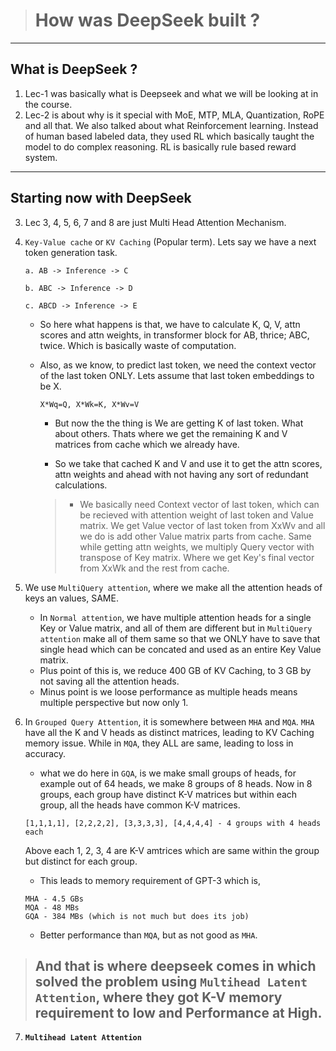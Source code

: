 > # How was DeepSeek built ?

---

## What is DeepSeek ?

1. Lec-1 was basically what is Deepseek and what we will be looking at in the course.
2. Lec-2 is about why is it special with MoE, MTP, MLA, Quantization, RoPE and all that. We also talked about what Reinforcement learning. Instead of human based labeled data, they used RL which basically taught the model to do complex reasoning. RL is basically rule based reward system.

---

## Starting now with DeepSeek

3.  Lec 3, 4, 5, 6, 7 and 8 are just Multi Head Attention Mechanism.
4.  `Key-Value cache` or `KV Caching` (Popular term). Lets say we have a next token generation task.

    ```
    a. AB -> Inference -> C

    b. ABC -> Inference -> D

    c. ABCD -> Inference -> E
    ```

    - So here what happens is that, we have to calculate K, Q, V, attn scores and attn weights, in transformer block for AB, thrice; ABC, twice. Which is basically waste of computation.
    - Also, as we know, to predict last token, we need the context vector of the last token ONLY. Lets assume that last token embeddings to be X.

      ```
      X*Wq=Q, X*Wk=K, X*Wv=V
      ```

      - But now the the thing is We are getting K of last token. What about others. Thats where we get the remaining K and V matrices from cache which we already have.

      - So we take that cached K and V and use it to get the attn scores, attn weights and ahead with not having any sort of redundant calculations.

      > - We basically need Context vector of last token, which can be recieved with attention weight of last token and Value matrix. We get Value vector of last token from XxWv and all we do is add other Value matrix parts from cache. Same while getting attn weights, we multiply Query vector with transpose of Key matrix. Where we get Key's final vector from XxWk and the rest from cache.

5.  We use `MultiQuery attention`, where we make all the attention heads of keys an values, SAME.

    - In `Normal attention`, we have multiple attention heads for a single Key or Value matrix, and all of them are different but in `MultiQuery attention` make all of them same so that we ONLY have to save that single head which can be concated and used as an entire Key Value matrix.
    - Plus point of this is, we reduce 400 GB of KV Caching, to 3 GB by not saving all the attention heads.
    - Minus point is we loose performance as multiple heads means multiple perspective but now only 1.

6.  In `Grouped Query Attention`, it is somewhere between `MHA` and `MQA`. `MHA` have all the K and V heads as distinct matrices, leading to KV Caching memory issue. While in `MQA`, they ALL are same, leading to loss in accuracy.

    - what we do here in `GQA`, is we make small groups of heads, for example out of 64 heads, we make 8 groups of 8 heads. Now in 8 groups, each group have distinct K-V matrices but within each group, all the heads have common K-V matrices.

    ```
    [1,1,1,1], [2,2,2,2], [3,3,3,3], [4,4,4,4] - 4 groups with 4 heads each
    ```

    Above each 1, 2, 3, 4 are K-V amtrices which are same within the group but distinct for each group.

    - This leads to memory requirement of GPT-3 which is,

    ```
    MHA - 4.5 GBs
    MQA - 48 MBs
    GQA - 384 MBs (which is not much but does its job)
    ```

    - Better performance than `MQA`, but as not good as `MHA`.

> ## And that is where deepseek comes in which solved the problem using `Multihead Latent Attention`, where they got K-V memory requirement to low and Performance at High.

7. **`Multihead Latent Attention`**
